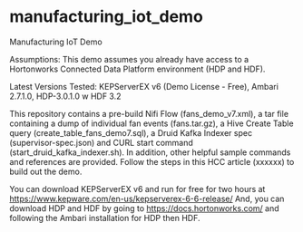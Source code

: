 # manufacturing_iot_demo
Manufacturing IoT Demo

Assumptions: This demo assumes you already have access to a Hortonworks Connected Data Platform environment (HDP and HDF).  

Latest Versions Tested:   KEPServerEX v6 (Demo License - Free), Ambari 2.7.1.0, HDP-3.0.1.0 w HDF 3.2

This repository contains a pre-build Nifi Flow (fans_demo_v7.xml), a tar file containing a dump of individual fan events (fans.tar.gz), a Hive Create Table query (create_table_fans_demo7.sql), a Druid Kafka Indexer spec (supervisor-spec.json) and CURL start command (start_druid_kafka_indexer.sh).  In addition, other helpful sample commands and references are provided.  Follow the steps in this HCC article (xxxxxx) to build out the demo.  

You can download KEPServerEX v6 and run for free for two hours at https://www.kepware.com/en-us/kepserverex-6-6-release/
And, you can download HDP and HDF by going to https://docs.hortonworks.com/ and following the Ambari installation for HDP then HDF.
